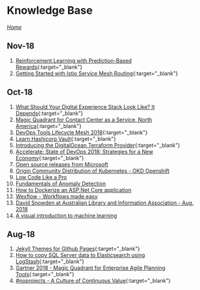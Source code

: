 # Knowledge Base

[_Home_](../)

## Nov-18

1. [Reinforcement Learning with Prediction-Based Rewards](2018-11/reinforcement-learning-with-prediction-based-rewards.md){:target="_blank"}
1. [Getting Started with Istio Service Mesh Routing](2018-11/istio-service-mesh-tutorial.md){:target="_blank"}

## Oct-18

1. [What Should Your Digital Experience Stack Look Like? It Depends](2018-10/digital-experience-stack.md){:target="_blank"}
1. [Magic Quadrant for Contact Center as a Service, North America](2018-10/gartner-2018-mq-ccaas-na.md){:target="_blank"}
1. [DevOps Tools Lifecycle Mesh 2018](2018-10/devops-tools-lifecycle-mesh-2018.md){:target="_blank"}
1. [Learn Hashicorp Vault](2018-10/learn-hashicorp-vault.md){:target="_blank"}
1. [Introducing the DigitalOcean Terraform Provider](2018-10/digitalocean-terraform-provider.md){:target="_blank"}
1. [Accelerate: State of DevOps 2018: Strategies for a New Economy](2018-10/DORA-State-of-DevOps-2018.md){:target="_blank"}
1. [Open source releases from Microsoft](2018-10/open-source-ms.md)
1. [Origin Community Distribution of Kubernetes - OKD Openshift](2018-10/openshift-okd.md)
1. [Low Code Like a Pro](2018-10/low-code-like-a-pro.md)
1. [Fundamentals of Anomaly Detection](2018-10/fundamentals-of-anomaly-detection.md)
1. [How to Dockerize an ASP.Net Core application](2018-10/dockerize-asp.net-core-app.md)
1. [Wexflow - Workflows made easy](2018-10/wexflow.md)
1. [David Snowden at Australian Library and Information Association - Aug. 2018](2018-10/david-snowden-at-alia.md)
1. [A visual introduction to machine learning](2018-10/visual-intro-to-ml.md)

## Aug-18

1. [Jekyll Themes for Github Pages](2018-08/jekyll-themes-for-github-pages.md){:target="_blank"}
1. [How to copy SQL Server data to Elasticsearch using LogStash](2018-08/how-to-copy-sql-server-data-to-elasticsearch-using-logstash.md){:target="_blank"}
1. [Gartner 2018 - Magic Quadrant for Enterprise Agile Planning Tools](2018-08/gartner-2018-mq-agile-tools.md){:target="_blank"}
1. [#noprojects - A Culture of Continuous Value](2018-08/noprojects-a-culture-of-continuous-value.md){:target="_blank"}

